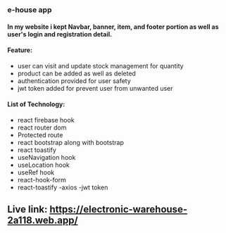 ### e-house app
####  In my website i kept Navbar, banner, item,  and footer portion as well as user's login and registration detail. 
#### Feature:
- user can visit and update stock management for quantity
- product can be added as well as deleted
- authentication provided for user safety
- jwt token added for prevent user from unwanted user

#### List of Technology:
- react firebase hook
- react router dom
-   Protected route
- react bootstrap along with bootstrap
- react toastify
- useNavigation hook
- useLocation hook
- useRef hook
- react-hook-form
- react-toastify
-axios
-jwt token
## Live link: https://electronic-warehouse-2a118.web.app/
